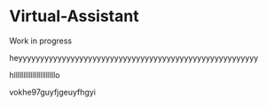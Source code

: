 # Virtual-Assistant
Work in progress 

heyyyyyyyyyyyyyyyyyyyyyyyyyyyyyyyyyyyyyyyyyyyyyyyyyyyyyyy

hllllllllllllllllllllllo










vokhe97guyfjgeuyfhgyi